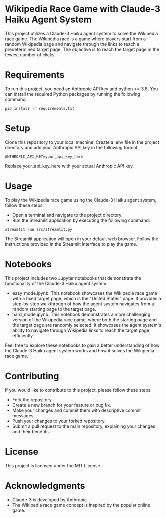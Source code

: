 # Wikipedia Race Game with Claude-3 Haiku Agent System
This project utilizes a Claude-3 Haiku agent system to solve the Wikipedia race game. The Wikipedia race is a game where players start from a random Wikipedia page and navigate through the links to reach a predetermined target page. The objective is to reach the target page in the fewest number of clicks.

# Requirements
To run this project, you need an Anthropic API key and python >= 3.8.
You can install the required Python packages by running the following command:

```
pip install -r requirements.txt
```

# Setup
Clone this repository to your local machine.
Create a .env file in the project directory and add your Anthropic API key in the following format:

```
ANTHROPIC_API_KEY=your_api_key_here
```

Replace your_api_key_here with your actual Anthropic API key.

# Usage
To play the Wikipedia race game using the Claude-3 Haiku agent system, follow these steps:

- Open a terminal and navigate to the project directory.
- Run the Streamlit application by executing the following command:

```
streamlit run src/streamlit.py
```

The Streamlit application will open in your default web browser.
Follow the instructions provided in the Streamlit interface to play the game.

# Notebooks
This project includes two Jupyter notebooks that demonstrate the functionality of the Claude-3 Haiku agent system:

- easy_mode.ipynb: This notebook showcases the Wikipedia race game with a fixed target page, which is the "United States" page. It provides a step-by-step walkthrough of how the agent system navigates from a random starting page to the target page.
- hard_mode.ipynb: This notebook demonstrates a more challenging version of the Wikipedia race game, where both the starting page and the target page are randomly selected. It showcases the agent system's ability to navigate through Wikipedia links to reach the target page efficiently.

Feel free to explore these notebooks to gain a better understanding of how the Claude-3 Haiku agent system works and how it solves the Wikipedia race game.

# Contributing
If you would like to contribute to this project, please follow these steps:
- Fork the repository.
- Create a new branch for your feature or bug fix.
- Make your changes and commit them with descriptive commit messages.
- Push your changes to your forked repository.
- Submit a pull request to the main repository, explaining your changes and their benefits.

# License
This project is licensed under the MIT License.

# Acknowledgments
- Claude-3 is developed by Anthropic.
- The Wikipedia race game concept is inspired by the popular online game.
